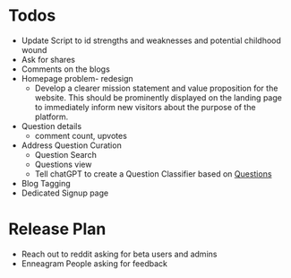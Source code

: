 
# Todos 
- Update Script to id strengths and weaknesses and potential childhood wound 
- Ask for shares
- Comments on the blogs
- Homepage problem- redesign
  - Develop a clearer mission statement and value proposition for the website. This should be prominently displayed on the landing page to immediately inform new visitors about the purpose of the platform.
- Question details
  - comment count, upvotes
- Address Question Curation
  - Question Search
  - Questions view
  - Tell chatGPT to create a Question Classifier based on [Questions](Questions.md)
- Blog Tagging
- Dedicated Signup page





# Release Plan
- Reach out to reddit asking for beta users and admins
- Enneagram People asking for feedback


